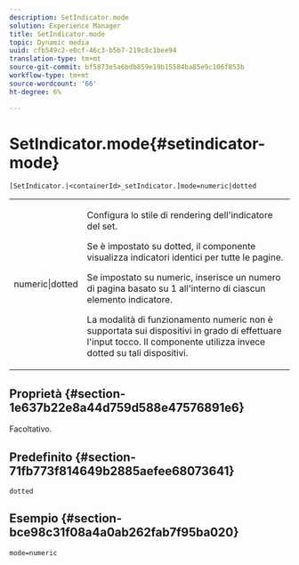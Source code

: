 ```yaml
---
description: SetIndicator.mode
solution: Experience Manager
title: SetIndicator.mode
topic: Dynamic media
uuid: cfb549c2-e0cf-46c3-b5b7-219c8c1bee94
translation-type: tm+mt
source-git-commit: bf5873e5a6bdb859e19b15584ba85e9c106f853b
workflow-type: tm+mt
source-wordcount: '66'
ht-degree: 6%

---
```



# SetIndicator.mode{#setindicator-mode}

`[SetIndicator.|<containerId>_setIndicator.]mode=numeric|dotted`

<table id="table_0BEA0B5FFDF64E5594B534B2A87A6D88"> 
 <tbody> 
  <tr> 
   <td colname="col1"> <p> <span class="codeph"> numeric|dotted</span> </p> </td> 
   <td colname="col2"> <p> Configura lo stile di rendering dell'indicatore del set. </p> <p>Se è impostato su <span class="codeph"> dotted</span>, il componente visualizza indicatori identici per tutte le pagine. </p> <p>Se impostato su <span class="codeph"> numeric</span>, inserisce un numero di pagina basato su 1 all'interno di ciascun elemento indicatore. </p> <p>La modalità di funzionamento <span class="codeph"> numeric</span> non è supportata sui dispositivi in grado di effettuare l'input tocco. Il componente utilizza invece <span class="codeph"> dotted</span> su tali dispositivi. </p> </td> 
  </tr> 
 </tbody> 
</table>

## Proprietà {#section-1e637b22e8a44d759d588e47576891e6}

Facoltativo.

## Predefinito {#section-71fb773f814649b2885aefee68073641}

`dotted`

## Esempio {#section-bce98c31f08a4a0ab262fab7f95ba020}

`mode=numeric`
